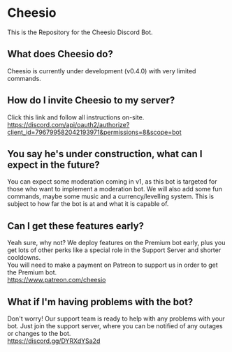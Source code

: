 # Cheesio
This is the Repository for the Cheesio Discord Bot.

## What does Cheesio do?

Cheesio is currently under development (v0.4.0) with very limited commands.

## How do I invite Cheesio to my server?

Click this link and follow all instructions on-site.  
https://discord.com/api/oauth2/authorize?client_id=796799582042193971&permissions=8&scope=bot

## You say he's under construction, what can I expect in the future?

You can expect some moderation coming in v1, as this bot is targeted for those who want to implement a moderation bot.
We will also add some fun commands, maybe some music and a currency/levelling system. This is subject to how far the bot is at and what it is capable of.

## Can I get these features early?

Yeah sure, why not? We deploy features on the Premium bot early, plus you get lots of other perks like a special role in the Support Server and shorter cooldowns.  
You will need to make a payment on Patreon to support us in order to get the Premium bot.  
https://www.patreon.com/cheesio

## What if I'm having problems with the bot?

Don't worry! Our support team is ready to help with any problems with your bot. Just join the support server, where you can be notified of any outages or changes to the bot.    
https://discord.gg/DYRXdYSa2d
